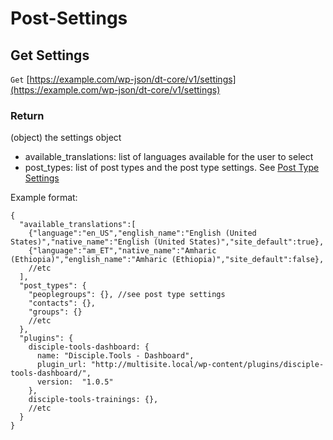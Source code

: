 # Post-Settings

## Get Settings

`Get` [https://example.com/wp-json/dt-core/v1/settings](https://example.com/wp-json/dt-core/v1/settings)

### Return

\(object\) the settings object
- available\_translations: list of languages available for the user to select
- post\_types: list of post types and the post type settings. See [Post Type Settings](../api-posts/post-settings.md)

Example format:

```json5
{
  "available_translations":[
    {"language":"en_US","english_name":"English (United States)","native_name":"English (United States)","site_default":true},
    {"language":"am_ET","native_name":"Amharic (Ethiopia)","english_name":"Amharic (Ethiopia)","site_default":false},
    //etc
  ],
  "post_types": {
    "peoplegroups": {}, //see post type settings
    "contacts": {},
    "groups": {}
    //etc
  },
  "plugins": {
    disciple-tools-dashboard: {
      name: "Disciple.Tools - Dashboard",
      plugin_url: "http://multisite.local/wp-content/plugins/disciple-tools-dashboard/",
      version:  "1.0.5"
    },
    disciple-tools-trainings: {},
    //etc  
  }
}
```
